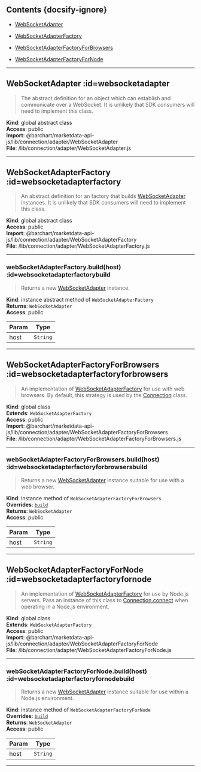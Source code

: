 ## Contents {docsify-ignore}

* [WebSocketAdapter](#WebSocketAdapter) 

* [WebSocketAdapterFactory](#WebSocketAdapterFactory) 

* [WebSocketAdapterFactoryForBrowsers](#WebSocketAdapterFactoryForBrowsers) 

* [WebSocketAdapterFactoryForNode](#WebSocketAdapterFactoryForNode) 


* * *

## WebSocketAdapter :id=websocketadapter
>The abstract definition for an object which can establish and
communicate over a WebSocket. It is unlikely that SDK consumers
will need to implement this class.

**Kind**: global abstract class  
**Access**: public  
**Import**: @barchart/marketdata-api-js/lib/connection/adapter/WebSocketAdapter  
**File**: /lib/connection/adapter/WebSocketAdapter.js  

* * *

## WebSocketAdapterFactory :id=websocketadapterfactory
>An abstract definition for an factory that builds [WebSocketAdapter](/content/sdk/lib-connection-adapter?id=websocketadapter)
instances. It is unlikely that SDK consumers will need to implement this class.

**Kind**: global abstract class  
**Access**: public  
**Import**: @barchart/marketdata-api-js/lib/connection/adapter/WebSocketAdapterFactory  
**File**: /lib/connection/adapter/WebSocketAdapterFactory.js  

* * *

### webSocketAdapterFactory.build(host) :id=websocketadapterfactorybuild
>Returns a new [WebSocketAdapter](/content/sdk/lib-connection-adapter?id=websocketadapter) instance.

**Kind**: instance abstract method of <code>WebSocketAdapterFactory</code>  
**Returns**: <code>WebSocketAdapter</code>  
**Access**: public  

| Param | Type |
| --- | --- |
| host | <code>String</code> | 


* * *

## WebSocketAdapterFactoryForBrowsers :id=websocketadapterfactoryforbrowsers
>An implementation of [WebSocketAdapterFactory](/content/sdk/lib-connection-adapter?id=websocketadapterfactory) for use with web browsers. By default,
this strategy is used by the [Connection](/content/sdk/lib-connection?id=connection) class.

**Kind**: global class  
**Extends**: <code>WebSocketAdapterFactory</code>  
**Access**: public  
**Import**: @barchart/marketdata-api-js/lib/connection/adapter/WebSocketAdapterFactoryForBrowsers  
**File**: /lib/connection/adapter/WebSocketAdapterFactoryForBrowsers.js  

* * *

### webSocketAdapterFactoryForBrowsers.build(host) :id=websocketadapterfactoryforbrowsersbuild
>Returns a new [WebSocketAdapter](/content/sdk/lib-connection-adapter?id=websocketadapter) instance suitable for use
with a web browser.

**Kind**: instance method of <code>WebSocketAdapterFactoryForBrowsers</code>  
**Overrides**: [<code>build</code>](#WebSocketAdapterFactorybuild)  
**Returns**: <code>WebSocketAdapter</code>  
**Access**: public  

| Param | Type |
| --- | --- |
| host | <code>String</code> | 


* * *

## WebSocketAdapterFactoryForNode :id=websocketadapterfactoryfornode
>An implementation of [WebSocketAdapterFactory](/content/sdk/lib-connection-adapter?id=websocketadapterfactory) for use by Node.js servers. Pass
an instance of this class to [Connection.connect](Connection.connect) when operating in a Node.js
environment.

**Kind**: global class  
**Extends**: <code>WebSocketAdapterFactory</code>  
**Access**: public  
**Import**: @barchart/marketdata-api-js/lib/connection/adapter/WebSocketAdapterFactoryForNode  
**File**: /lib/connection/adapter/WebSocketAdapterFactoryForNode.js  

* * *

### webSocketAdapterFactoryForNode.build(host) :id=websocketadapterfactoryfornodebuild
>Returns a new [WebSocketAdapter](/content/sdk/lib-connection-adapter?id=websocketadapter) instance suitable for use
within a Node.js environment.

**Kind**: instance method of <code>WebSocketAdapterFactoryForNode</code>  
**Overrides**: [<code>build</code>](#WebSocketAdapterFactorybuild)  
**Returns**: <code>WebSocketAdapter</code>  
**Access**: public  

| Param | Type |
| --- | --- |
| host | <code>String</code> | 


* * *

